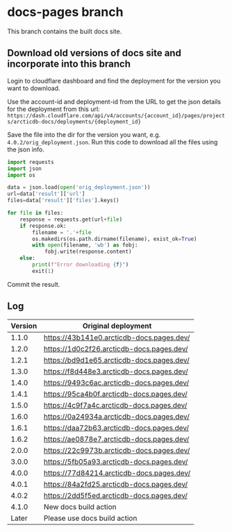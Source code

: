 # docs-pages branch

This branch contains the built docs site.

## Download old versions of docs site and incorporate into this branch

Login to cloudflare dashboard and find the deployment for the version you want to download.

Use the account-id and deployment-id from the URL to get the json details for the deployment from this url:
`https://dash.cloudflare.com/api/v4/accounts/{account_id}/pages/projects/arcticdb-docs/deployments/{deployment_id}`

Save the file into the dir for the version you want, e.g. `4.0.2/orig_deployment.json`.
Run this code to download all the files using the json info.

```python
import requests
import json
import os

data = json.load(open('orig_deployment.json'))
url=data['result']['url']
files=data['result']['files'].keys()

for file in files:
    response = requests.get(url+file)
    if response.ok:
        filename = '.'+file
        os.makedirs(os.path.dirname(filename), exist_ok=True)
        with open(filename, 'wb') as fobj:
            fobj.write(response.content)
    else:
        print(f"Error downloading {f}")
        exit(1)
```

Commit the result.

## Log

Version | Original deployment
------- | -------------------
1.1.0   | https://43b141e0.arcticdb-docs.pages.dev/
1.2.0   | https://1d0c2f26.arcticdb-docs.pages.dev/
1.2.1   | https://bd9d1e65.arcticdb-docs.pages.dev/
1.3.0   | https://f8d448e3.arcticdb-docs.pages.dev/
1.4.0   | https://9493c6ac.arcticdb-docs.pages.dev/
1.4.1   | https://95ca4b0f.arcticdb-docs.pages.dev/
1.5.0   | https://4c9f7a4c.arcticdb-docs.pages.dev/
1.6.0   | https://0a24934a.arcticdb-docs.pages.dev/
1.6.1   | https://daa72b63.arcticdb-docs.pages.dev/
1.6.2   | https://ae0878e7.arcticdb-docs.pages.dev/
2.0.0   | https://22c9973b.arcticdb-docs.pages.dev/
3.0.0   | https://5fb05a93.arcticdb-docs.pages.dev/
4.0.0   | https://77d84214.arcticdb-docs.pages.dev/
4.0.1   | https://84a2fd25.arcticdb-docs.pages.dev/
4.0.2   | https://2dd5f5ed.arcticdb-docs.pages.dev/
4.1.0   | New docs build action
Later   | Please use docs build action
